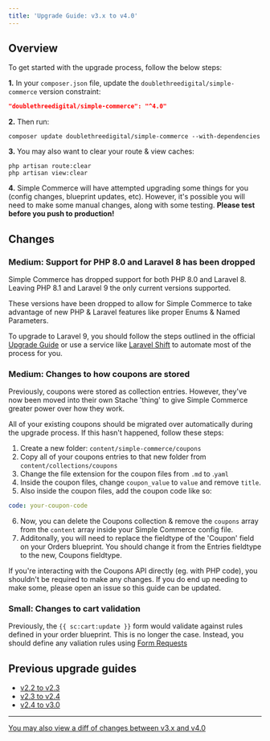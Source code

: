 ```yaml
---
title: 'Upgrade Guide: v3.x to v4.0'
---
```


## Overview

To get started with the upgrade process, follow the below steps:

**1.** In your `composer.json` file, update the `doublethreedigital/simple-commerce` version constraint:

```json
"doublethreedigital/simple-commerce": "^4.0"
```

**2.** Then run:

```
composer update doublethreedigital/simple-commerce --with-dependencies
```

**3.** You may also want to clear your route & view caches:

```
php artisan route:clear
php artisan view:clear
```

**4.** Simple Commerce will have attempted upgrading some things for you (config changes, blueprint updates, etc). However, it's possible you will need to make some manual changes, along with some testing. **Please test before you push to production!**

## Changes

### Medium: Support for PHP 8.0 and Laravel 8 has been dropped

Simple Commerce has dropped support for both PHP 8.0 and Laravel 8. Leaving PHP 8.1 and Laravel 9 the only current versions supported.

These versions have been dropped to allow for Simple Commerce to take advantage of new PHP & Laravel features like proper Enums & Named Parameters.

To upgrade to Laravel 9, you should follow the steps outlined in the official [Upgrade Guide](https://laravel.com/docs/9.x/upgrade) or use a service like [Laravel Shift](https://laravelshift.com/upgrade-laravel-8-to-laravel-9) to automate most of the process for you.

### Medium: Changes to how coupons are stored

Previously, coupons were stored as collection entries. However, they've now been moved into their own Stache 'thing' to give Simple Commerce greater power over how they work.

All of your existing coupons should be migrated over automatically during the upgrade process. If this hasn't happened, follow these steps:

1. Create a new folder: `content/simple-commerce/coupons`
2. Copy all of your coupons entries to that new folder from `content/collections/coupons`
3. Change the file extension for the coupon files from `.md` to .`yaml`
4. Inside the coupon files, change `coupon_value` to `value` and remove `title`.
5. Also inside the coupon files, add the coupon code like so:

```yaml
code: your-coupon-code
```

6. Now, you can delete the Coupons collection & remove the `coupons` array from the `content` array inside your Simple Commerce config file.
7. Additonally, you will need to replace the fieldtype of the 'Coupon' field on your Orders blueprint. You should change it from the Entries fieldtype to the new, Coupons fieldtype.

If you're interacting with the Coupons API directly (eg. with PHP code), you shouldn't be required to make any changes. If you do end up needing to make some, please open an issue so this guide can be updated.

### Small: Changes to cart validation

Previously, the `{{ sc:cart:update }}` form would validate against rules defined in your order blueprint. This is no longer the case. Instead, you should define any valiation rules using [Form Requests](https://simple-commerce.duncanmcclean.com/tags#content-form-tags)

## Previous upgrade guides

-   [v2.2 to v2.3](/upgrade-guides/v2-2-to-v2-3)
-   [v2.3 to v2.4](/upgrade-guides/v2-3-to-v3-4)
-   [v2.4 to v3.0](/upgrade-guides/v2-4-to-v-3-0)

---

[You may also view a diff of changes between v3.x and v4.0](https://github.com/duncanmcclean/simple-commerce/compare/3.x...4.x)
